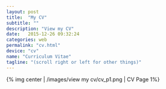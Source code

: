 ```yaml
---
layout: post
title:  "My CV"
subtitle: ""
description: "View my CV"
date:   2015-12-26 09:32:24
categories: web
permalink: "cv.html"
device: "cv"
name: "Curriculum Vitae"
tagline: "(scroll right or left for other things)"
---
```


{% img center | /images/view my cv/cv_p1.png | CV Page 1%}
